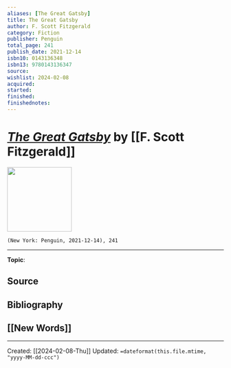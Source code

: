 ```yaml
---
aliases: [The Great Gatsby]
title: The Great Gatsby
author: F. Scott Fitzgerald
category: Fiction
publisher: Penguin
total_page: 241
publish_date: 2021-12-14
isbn10: 0143136348
isbn13: 9780143136347
source: 
wishlist: 2024-02-08
acquired: 
started: 
finished: 
finishednotes: 
---
```

# *[The Great Gatsby]()* by [[F. Scott Fitzgerald]]

<img src="http://books.google.com/books/content?id=IvNIEAAAQBAJ&printsec=frontcover&img=1&zoom=1&edge=curl&source=gbs_api" width=150>

`(New York: Penguin, 2021-12-14), 241`



--- 
**Topic**: 

**Source**
- 

**Bibliography**
- 
 
**[[New Words]]**
- 

---
Created: [[2024-02-08-Thu]]
Updated: `=dateformat(this.file.mtime, "yyyy-MM-dd-ccc")`